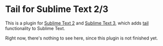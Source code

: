 # Tail for Sublime Text 2/3

This is a plugin for [Sublime Text 2](http://www.sublimetext.com/) and [Sublime Text 3](http://www.sublimetext.com/3), which adds [tail](http://goo.gl/Yb1ryw) functionality to Sublime Text.

Right now, there's nothing to see here, since this plugin is not finished yet.
